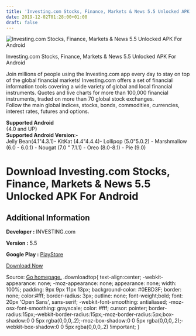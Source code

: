 ```yaml
---
title: 'Investing.com Stocks, Finance, Markets & News 5.5 Unlocked APK For Android'
date: 2019-12-02T01:28:00+01:00
draft: false
---
```


![Investing.com Stocks, Finance, Markets & News 5.5 Unlocked APK For Android](https://i0.wp.com/apkhome.net/wp-content/uploads/2019/12/Investing.com-Stocks-Finance-Markets-News-5.5-Unlocked.png "Investing.com Stocks, Finance, Markets & News 5.5 Unlocked APK For Android")

  

Investing.com Stocks, Finance, Markets & News 5.5 Unlocked APK For Android

Join millions of people using the Investing.com app every day to stay on top of the global financial markets! Investing.com offers a set of financial information tools covering a wide variety of global and local financial instruments. Quotes and live charts for more than 100,000 financial instruments, traded on more than 70 global stock exchanges.  
Follow the main global indices, stocks, bonds, commodities, currencies, interest rates, futures and options.

**Supported Android**  
{4.0 and UP}  
**Supported Android Version**:-  
Jelly Bean(4.1"4.3.1)- KitKat (4.4"4.4.4)- Lollipop (5.0"5.0.2) - Marshmallow (6.0 - 6.0.1) - Nougat (7.0 " 7.1.1) - Oreo (8.0-8.1) - Pie (9.0)

Download Investing.com Stocks, Finance, Markets & News 5.5 Unlocked APK For Android
===================================================================================

Additional Information
----------------------

**Developer :** INVESTING.com

**Version :** 5.5

**Google Play :** [PlayStore](https://play.google.com/store/apps/details?id=com.fusionmedia.investing)

  

[Download Now](https://store4app.co/post/investing-com-stocks-finance-markets-amp-news-5-5-unlocked-apk-for-android_1575223566)

  
Source: [Go homepage.](https://store4app.co/post/investing-com-stocks-finance-markets-amp-news-5-5-unlocked-apk-for-android_1575223566) .downloadtop{ text-align:center; -webkit-appearance: none; -moz-appearance: none; appearance: none; width: 100%; padding: 9px 9px 11px 13px; background-color: #0EBD3F; border: none; color:#fff; border-radius: 3px; outline: none; font-weight;bold; font: 20px 'Open Sans', sans-serif; -webkit-font-smoothing: antialiased; -moz-osx-font-smoothing: grayscale; color: #fff; cursor: pointer; border-radius:15px;-webkit-border-radius:15px;-moz-border-radius:5px;box-shadow:0 0 5px rgba(0,0,0,.2);-moz-box-shadow:0 0 5px rgba(0,0,0,.2);-webkit-box-shadow:0 0 5px rgba(0,0,0,.2) !important; }